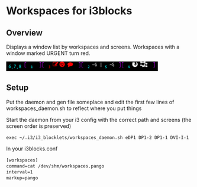 # Workspaces for i3blocks

## Overview

Displays a window list by workspaces and screens. Workspaces with a window marked URGENT turn red.

![screenshot](https://github.com/dechandler/i3-blocklet_workspaces/raw/master/screenshot.png)

## Setup

Put the daemon and gen file someplace and edit the first few lines of workspaces_daemon.sh to reflect where you put things

Start the daemon from your i3 config with the correct path and screens (the screen order is preserved)
```
exec ~/.i3/i3_blocklets/workspaces_daemon.sh eDP1 DP1-2 DP1-1 DVI-I-1
```

In your i3blocks.conf
```
[workspaces]
command=cat /dev/shm/workspaces.pango
interval=1
markup=pango
```
